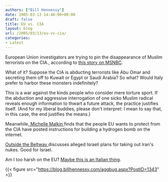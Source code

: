 ```yaml
---
authors: ["Bill Hennessy"]
date: 2005-03-13 14:48:00+00:00
draft: false
title: EU vs. CIA
layout: blog
url: /2005/03/13/eu-vs-cia/
categories:
- Latest
---
```


European Union investigators are trying to pin the disappearance of Muslim terrorists on the CIA., according to [this story on MSNBC](https://www.msnbc.msn.com/id/7164399/).




What of it? Suppose the CIA is abducting terrorists like Abu Omar and secreting them off to Kuwait or Egypt or Saudi Arabia? So what? Would Italy prefer to harbor these monsters indefinitely?




This is a war against the kinds people who consider mere torture sport. If the abduction and aggressive interrogation of one sicko Muslim radical reveals enough information to thwart a future attack, the practice justifies itself. (And for my liberal buddies, please don't interpret: I mean to say that, in this case, the end justifies the means.)




Meanwhile,[ Michelle Malkin ](https://michellemalkin.com/archives/001767.htm)finds that the people EU wants to protect from the CIA have posted instructions for building a hydrogen bomb on the internet.




[Outside the Beltway ](https://www.outsidethebeltway.com/archives/9609)discusses alleged Israeli plans for taking out Iran's nukes. Good for Israel.




Am I too harsh on the EU? [Maybe this is an Italian thing](https://www.donegalexpress.net/2005-03-11/and-the-poor-doomed-the-young-and-the-silly-the-honest-the-weak-the-italians-theyre-doomed-theyre-lost-theyre-helpless-theyre-somebody-elses-meal-theyre-like-pigs-in-the-wilderness-dr-hunter-s-thompso/).

{{< figure src="https://blog.billhennessy.com/aggbug.aspx?PostID=1343" >}}

